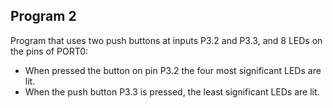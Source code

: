 ## Program 2

Program that uses two push buttons at inputs P3.2 and P3.3, and 8 LEDs on the pins of PORT0:

- When pressed the button on pin P3.2 the four most significant LEDs are lit.
- When the push button P3.3 is pressed, the least significant LEDs are lit.